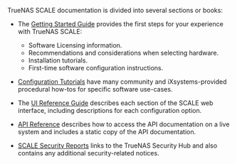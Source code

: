 ---
---

TrueNAS SCALE documentation is divided into several sections or books:

* The [Getting Started Guide](/scale/gettingstarted) provides the first steps for your experience with TrueNAS SCALE:
  * Software Licensing information.
  * Recommendations and considerations when selecting hardware.
  * Installation tutorials.
  * First-time software configuration instructions.

* [Configuration Tutorials](/scale/scaletutorials) have many community and iXsystems-provided procedural how-tos for specific software use-cases.

* The [UI Reference Guide](/scale/scaleuireference) describes each section of the SCALE web interface, including descriptions for each configuration option.

* [API Reference](/scale/api) describes how to access the API documentation on a live system and includes a static copy of the API documentation.

* [SCALE Security Reports](/scale/scalesecurityreports) links to the TrueNAS Security Hub and also contains any additional security-related notices.
